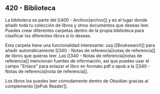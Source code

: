 ## 420 - Biblioteca

La biblioteca es parte del [[400 - Archivo|archvo]] y es el lugar donde añadir toda tu colección de libros y otros documentos que deseas leer. Puedes crear diferentes carpetas dentro de la propia biblioteca para clasificar los diferentes libros si lo deseas. 

Esta carpeta tiene una funcionalidad interesante: usa [[Booksearch]] para añadir automáticamente [[340 - Notas de referencia|notas de referencia]] de libros que quieras leer. Las [[340 - Notas de referencia|notas de referencia]] mencionan fuentes de información, así que puedes usar el campo "Enlace" para enlazar el libro en formato pdf o epub a la [[340 - Notas de referencia|nota de referencia]].

Los libros los puedes leer cómodamente dentro de Obsidian gracias al complemento [[ePub Reader]].